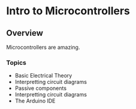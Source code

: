 # Intro to Microcontrollers

## Overview

Microcontrollers are amazing.

### Topics

- Basic Electrical Theory
- Interpretting circuit diagrams
- Passive components
- Interpretting circuit diagrams
- The Arduino IDE
